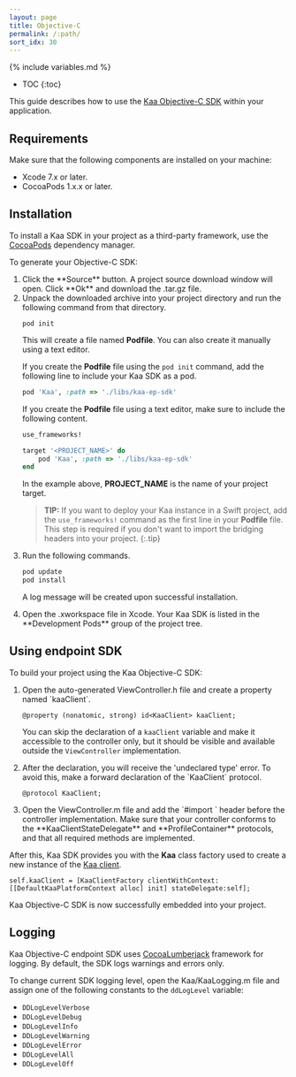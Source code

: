 ```yaml
---
layout: page
title: Objective-C
permalink: /:path/
sort_idx: 30
---
```


{% include variables.md %}

* TOC
{:toc}

This guide describes how to use the [Kaa Objective-C SDK]({{root_url}}Glossary/#endpoint-sdk) within your application.

## Requirements

Make sure that the following components are installed on your machine:

- Xcode 7.x or later.
- CocoaPods 1.x.x or later.

## Installation

To install a Kaa SDK in your project as a third-party framework, use the [CocoaPods](https://cocoapods.org/) dependency manager.

To generate your Objective-C SDK:

<ol>
<li markdown="1">
Click the **Source** button.
A project source download window will open.
Click **Ok** and download the .tar.gz file.
</li>
<li markdown="1">
Unpack the downloaded archive into your project directory and run the following command from that directory.

```	
pod init
```	

This will create a file named **Podfile**.
You can also create it manually using a text editor.

If you create the **Podfile** file using the `pod init` command, add the following line to include your Kaa SDK as a pod.

```ruby
pod 'Kaa', :path => './libs/kaa-ep-sdk'
```

If you create the **Podfile** file using a text editor, make sure to include the following content.

```ruby
use_frameworks!

target '<PROJECT_NAME>' do
    pod 'Kaa', :path => './libs/kaa-ep-sdk'
end
```

In the example above, **PROJECT_NAME** is the name of your project target.

>**TIP:** If you want to deploy your Kaa instance in a Swift project, add the `use_frameworks!` command as the first line in your **Podfile** file.
>This step is required if you don't want to import the bridging headers into your project.
{:.tip}
</li>
<li markdown="1">
Run the following commands.

``` bash
pod update
pod install
```

A log message will be created upon successful installation.
</li>
<li markdown="1">
Open the .xworkspace file in Xcode.
Your Kaa SDK is listed in the **Development Pods** group of the project tree.
</li>
</ol>

## Using endpoint SDK

To build your project using the Kaa Objective-C SDK:

<ol>
<li markdown="1">
Open the auto-generated ViewController.h file and create a property named `kaaClient`.

```objc
@property (nonatomic, strong) id<KaaClient> kaaClient;
```
You can skip the declaration of a `kaaClient` variable and make it accessible to the controller only, but it should be visible and available outside the `ViewController` implementation.
</li>
<li markdown="1">
After the declaration, you will receive the 'undeclared type' error.
To avoid this, make a forward declaration of the `KaaClient` protocol.

``` objc
@protocol KaaClient;
```
</li>
<li markdown="1">
Open the ViewController.m file and add the `#import <Kaa/Kaa.h>` header before the controller implementation.
Make sure that your controller conforms to the **KaaClientStateDelegate** and **ProfileContainer** protocols, and that all required methods are implemented.
</li>
</ol>

After this, Kaa SDK provides you with the **Kaa** class factory used to create a new instance of the [Kaa client]({{root_url}}Glossary/#kaa-client).

``` objc
self.kaaClient = [KaaClientFactory clientWithContext:[[DefaultKaaPlatformContext alloc] init] stateDelegate:self];
```

Kaa Objective-C SDK is now successfully embedded into your project.

## Logging

Kaa Objective-C endpoint SDK uses [CocoaLumberjack](https://github.com/CocoaLumberjack/CocoaLumberjack) framework for logging.
By default, the SDK logs warnings and errors only.

To change current SDK logging level, open the Kaa/KaaLogging.m file and assign one of the following constants to the `ddLogLevel` variable:

* `DDLogLevelVerbose`
* `DDLogLevelDebug`
* `DDLogLevelInfo`
* `DDLogLevelWarning`
* `DDLogLevelError`
* `DDLogLevelAll`
* `DDLogLevelOff`